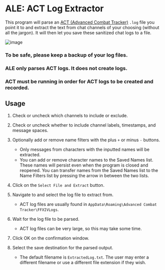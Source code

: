 # ALE: ACT Log Extractor

This program will parse an [ACT (Advanced Combat Tracker)](https://advancedcombattracker.com/) `.log` file you point it to and extract the text from chat channels of your choosing (without all the jargon). It will then let you save these sanitized chat logs to a file.

![image](https://user-images.githubusercontent.com/63081353/131749040-48c1b6f2-7afa-4430-a5ba-12a555f622d8.png)

### **To be safe, please keep a backup of your log files.**

### ALE only parses ACT logs. It does not create logs. 

### ACT must be running in order for ACT logs to be created and recorded.

## Usage

1. Check or uncheck which channels to include or exclude.

2. Check or uncheck whether to include channel labels, timestamps, and message spaces.

3. Optionally add or remove name filters with the plus `+` or minus `-` buttons.
   * Only messages from characters with the inputted names will be extracted.
   * You can add or remove character names to the Saved Names list. These names will persist even when the program is closed and reopened. You can transfer names from the Saved Names list to the Name Filters list by pressing the arrow in between the two lists.

2. Click on the `Select File and Extract` button.

3. Navigate to and select the log file to extract from.
    * ACT log files are usually found in `AppData\Roaming\Advanced Combat Tracker\FFXIVLogs`.

4. Wait for the log file to be parsed.
    * ACT log files can be very large, so this may take some time. 

5. Click OK on the confirmation window.

6. Select the save destination for the parsed output. 
    * The default filename is `ExtractedLog.txt`. The user may enter a different filename or use a different file extension if they wish.

